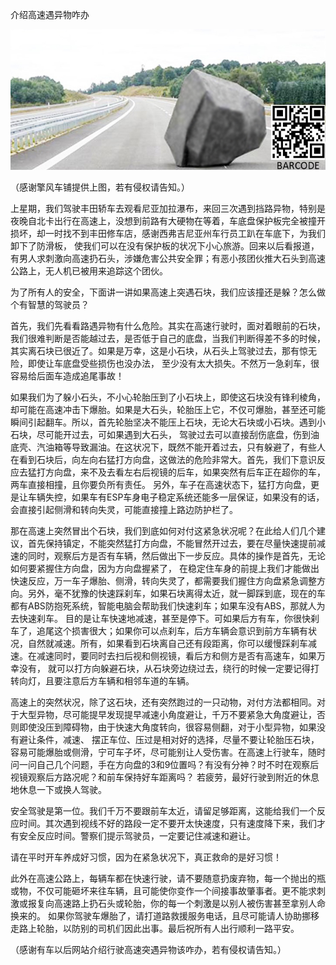介绍高速遇异物咋办


![介绍高速遇异物咋办](https://github.com/ywangnccu/ywang/blob/main/images/STONE_ON_HIGHWAY.jpg)

（感谢擎风车铺提供上图，若有侵权请告知。）

上星期，我们驾驶丰田轿车去观看尼亚加拉瀑布，来回三次遇到挡路异物，特别是夜晚自北卡出行在高速上，没想到前路有大硬物在等着，车底盘保护板完全被撞开损坏，却一时找不到丰田修车店，感谢西弗吉尼亚州车行员工趴在车底下，为我们卸下了防滑板，
使我们可以在没有保护板的状况下小心旅游。回来以后看报道，有男人求刺激向高速扔石头，涉嫌危害公共安全罪；有恶小孩团伙推大石头到高速公路上，无人机已被用来追踪这个团伙。

为了所有人的安全，下面讲一讲如果高速上突遇石块，我们应该撞还是躲？怎么做个有智慧的驾驶员？

首先，我们先看看路遇异物有什么危险。其实在高速行驶时，面对着眼前的石块，我们很难判断是否能越过去，是否低于自己的底盘，当我们判断得差不多的时候，其实离石块已很近了。如果是万幸，这是小石块，从石头上驾驶过去，那有惊无险，即使让车底盘受些损伤也没办法，
至少没有太大损失。不然万一急刹车，很容易给后面车造成追尾事故！

如果我们为了躲小石头，不小心轮胎压到了小石块上，即使这石块没有锋利棱角，却可能在高速冲击下爆胎。如果是大石头，轮胎压上它，不仅可爆胎，甚至还可能瞬间引起翻车。所以，首先轮胎坚决不能压上石块，无论大石块或小石块。遇到小石块，尽可能开过去，可如果遇到大石头，
驾驶过去可以直接刮伤底盘，伤到油底壳、汽油箱等导致漏油。在这状况下，既然不能开着过去，只有躲避了，有些人在看到石块后，向左向右猛打方向盘，这做法的危险非常大。首先，我们下意识反应去猛打方向盘，来不及去看左右后视镜的后车，如果突然有后车正在超你的车，两车直接相撞，且你要负所有责任。
另外，车子在高速状态下，猛打方向盘，更是让车辆失控，如果车有ESP车身电子稳定系统还能多一层保证，如果没有的话，会直接引起侧滑和转向失灵，可能直接撞上路边防护栏了。

那在高速上突然冒出个石块，我们到底如何对付这紧急状况呢？在此给人们几个建议，首先保持镇定，不能突然猛打方向盘，不能冒然开过去，要在尽量快速提前减速的同时，观察后方是否有车辆，然后做出下一步反应。具体的操作是首先，无论如何要紧握住方向盘，因为方向盘握紧了，
在稳定住车身的前提上我们才能做出快速反应，万一车子爆胎、侧滑，转向失灵了，都需要我们握住方向盘紧急调整方向。另外，毫不犹豫的快速踩刹车，如果石块离得太近，就一脚踩到底，现在的车都有ABS防抱死系统，智能电脑会帮助我们快速刹车；如果车没有ABS，那就人为去快速刹车。
目的是让车快速地减速，甚至是停下。可如果后方有车，你很快刹车了，追尾这个损害很大；如果你可以点刹车，后方车辆会意识到前方车辆有状况，自然就减速。所有，如果看到石块离自己还有段距离，你可以缓慢踩刹车减速。在减速同时，要同时去扫后视和侧视镜，看后方和侧方是否有高速车，如果万幸没有，
就可以打方向躲避石块，从石块旁边绕过去，绕行的时候一定要记得打转向灯，且要注意后方车辆和相邻车道的车辆。

高速上的突然状况，除了这石块，还有突然跑过的一只动物，对付方法都相同。对于大型异物，尽可能提早发现提早减速小角度避让，千万不要紧急大角度避让，否则即使没压到障碍物，由于快速大角度转向，很容易侧翻，对于小型异物，如果没有避让条件，减速、
摆正车位、压过是相对好的选择，尽量不要让轮胎压石块，容易可能爆胎或侧滑，宁可车子坏，尽可能别让人受伤害。在高速上行驶车，随时问一问自己几个问题，手在方向盘的3和9位置吗？有没有分神？时不时在观察后视镜观察后方路况呢？和前车保持好车距离吗？
若疲劳，最好行驶到附近的休息地休息一下或换人驾驶。

安全驾驶是第一位。我们千万不要跟前车太近，请留足够距离，这能给我们一个反应时间。其次遇到视线不好的路段一定不要开太快速度，只有速度降下来，我们才有安全反应时间。警察们提示驾驶员，一定要记住减速和避让。

请在平时开车养成好习惯，因为在紧急状况下，真正救命的是好习惯！

此外在高速公路上，每辆车都在快速行驶，请不要随意扔废弃物，每一个抛出的瓶或物，不仅可能砸坏来往车辆，且可能使你变作一个间接事故肇事者。更不能求刺激或报复向高速路上扔石头或轮胎，你的每一个刺激是以别人被伤害甚至拿别人命换来的。
如果你驾驶车爆胎了，请打道路救援服务电话，且尽可能请人协助挪移走路上轮胎，以防别的司机们因此出事。最后祝所有人出行顺利一路平安。


（感谢有车以后网站介绍行驶高速突遇异物该咋办，若有侵权请告知。）
